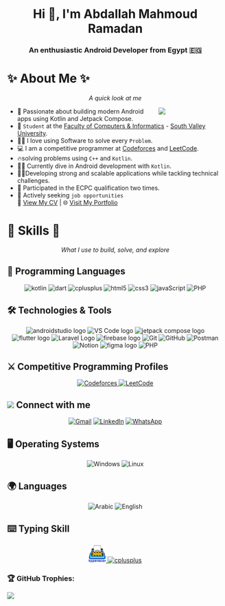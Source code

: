 <h1 align="center">Hi 👋, I'm Abdallah Mahmoud Ramadan</h1>
<h3 align="center">An enthusiastic Android Developer from Egypt 🇪🇬</h3>

# ✨ <strong>About Me</strong> ✨

<p align="center"><em>A quick look at me</em></p>

<img align="right" src="https://github.com/7oSkaaa/7oSkaaa/blob/main/Images/Right_Side.gif?raw=true" width=30%>

- 📱 Passionate about building modern Android apps using Kotlin and Jetpack Compose.
- :school: `Student` at the [Faculty of Computers & Informatics](https://www.svu.edu.eg/faculties/fci/en/home-page-en/) - [South Valley University](https://www.svu.edu.eg/ar/).
- :technologist: I love using Software to solve every `Problem`.
- :computer: I am a competitive programmer at [Codeforces](https://codeforces.com/profile/Abdallah_Alqiran) and [LeetCode](https://leetcode.com/u/Abdallah_Alqiran/).
- 🔥solving problems using `C++` and `Kotlin`.
- :student: Currently dive in Android development with `Kotlin`.
- 💪🏿Developing strong and scalable applications while tackling technical challenges.
- 🏅 Participated in the ECPC qualification two times.
- 💼 Actively seeking `job opportunities`  
  📄 [View My CV](https://drive.google.com/drive/folders/1H3fWSC_sh6Sic_gVzc5DmiTSNDd0pXvx) | 🌐 [Visit My Portfolio](https://abdallah-alqiran.github.io/web-portfolio/)

# 🚀 <strong>Skills</strong> 🚀

<p align="center"><em>What I use to build, solve, and explore</em></p>

## 🧾 Programming Languages

<p align="center">
  <!-- Kotlin -->
  <img src="https://cdn.jsdelivr.net/gh/devicons/devicon/icons/kotlin/kotlin-original.svg" alt="kotlin" width="40" height="40"/>
  <!-- Dart -->
  <img src="https://cdn.jsdelivr.net/gh/devicons/devicon/icons/dart/dart-original.svg" alt="dart" width="40" height="40"/>
  <!-- C++ -->
  <img src="https://cdn.jsdelivr.net/gh/devicons/devicon/icons/cplusplus/cplusplus-original.svg" alt="cplusplus" width="40" height="40"/>
  <!-- HTML5 -->
  <img src="https://cdn.jsdelivr.net/gh/devicons/devicon/icons/html5/html5-original-wordmark.svg" alt="html5" width="40" height="40"/>
  <!-- CSS3 -->
  <img src="https://cdn.jsdelivr.net/gh/devicons/devicon/icons/css3/css3-original-wordmark.svg" alt="css3" width="40" height="40"/>
  <!-- JavaScript -->
  <img src="https://cdn.jsdelivr.net/gh/devicons/devicon/icons/javascript/javascript-original.svg" alt="javaScript" width="40" height="40"/>
  <!-- PHP -->
  <img src="https://cdn.jsdelivr.net/gh/devicons/devicon/icons/php/php-original.svg" alt="PHP" width="40" height="40"/>
  <!-- Stack overflow -->
</p>

## 🛠️ Technologies & Tools

<p align="center">
  <!-- Android Studio -->
  <img src="https://cdn.jsdelivr.net/gh/devicons/devicon/icons/androidstudio/androidstudio-original.svg" height="40" alt="androidstudio logo"/>
  <!-- VS Code -->
  <img src="https://cdn.jsdelivr.net/gh/devicons/devicon/icons/vscode/vscode-original.svg" height="40" alt="VS Code logo"/>
  <!-- Jetpack Compose -->
  <img src="https://logo.svgcdn.com/d/jetpackcompose-original-8x.png" height="40" alt="jetpack compose logo"/>
  <!-- Flutter -->
  <img src="https://cdn.jsdelivr.net/gh/devicons/devicon/icons/flutter/flutter-original.svg" height="40" alt="flutter logo"/>
  <!-- Laravel -->
  <img src="https://logospng.org/download/laravel/logo-laravel-icon-1024.png" height="40" alt="Laravel Logo"/>
  <!-- Firebase -->
  <img src="https://cdn.jsdelivr.net/gh/devicons/devicon/icons/firebase/firebase-plain.svg" height="40" alt="firebase logo"/>
  <!-- Git -->
  <img src="https://img.shields.io/badge/-Git-%23F05032?style=plastic&logo=Git&logoColor=%23ffffff" alt="Git"/>
  <!-- GitHub -->
  <img src="https://img.shields.io/badge/-GitHub-181717?style=plastic&logo=Github" alt="GitHub"/>
  <!-- Postman -->
  <img src="https://img.shields.io/badge/-Postman-FF6C37?style=plastic&logo=postman&logoColor=white" alt="Postman"/>
  <!-- Notion -->
  <img src="https://img.shields.io/badge/-Notion-fff?style=plastic&logo=notion&logoColor=000" alt="Notion"/>
  <!-- Figma -->
  <img src="https://cdn.jsdelivr.net/gh/devicons/devicon/icons/figma/figma-original.svg" height="40" alt="figma logo"/>
  <!-- Stack Overflow -->
  <img src="https://cdn.jsdelivr.net/gh/devicons/devicon/icons/stackoverflow/stackoverflow-original.svg" alt="PHP" width="40" height="40"/>
</p>

## ⚔️ Competitive Programming Profiles

<p align="center">
  <!-- Codeforces -->
  <a href="https://codeforces.com/profile/Abdallah_Alqiran" target="_blank">
    <img src="https://img.icons8.com/external-tal-revivo-shadow-tal-revivo/48/000000/external-codeforces-programming-competitions-and-contests-programming-community-logo-shadow-tal-revivo.png"  height="40" alt="Codeforces"/>
  </a>
  <!-- LeetCode -->
  <a href="https://leetcode.com/u/Abdallah_Alqiran/" target="_blank">
    <img src="https://upload.wikimedia.org/wikipedia/commons/1/19/LeetCode_logo_black.png" 
         alt="LeetCode" height="40"/>
  </a>
</p>

## <img src="https://github.com/7oSkaaa/7oSkaaa/blob/main/Images/Connect-with-me.gif?raw=true" width="10%"> Connect with me

<p align="center">
    <!-- Email -->
	<a href="mailto:abdallahalqiran765@gmail.com"><img src="https://img.shields.io/badge/gmail-%23EA4335.svg?style=plastic&logo=gmail&logoColor=white" alt="Gmail"/></a>
    <!-- Linked in -->
	<a href="https://www.linkedin.com/in/abdallah-alqiran-1788ba290/"><img src="https://img.shields.io/badge/linkedin-%230A66C2.svg?style=plastic&logo=linkedin&logoColor=white" alt="LinkedIn"/></a>
    <!-- Whats app -->
	<a href="https://wa.me/201016611062" target="_blank"><img src="https://img.shields.io/badge/whatsapp-25D366.svg?style=plastic&logo=whatsapp&logoColor=white" alt="WhatsApp"/></a>
</p>

## 🖥️ Operating Systems

<p align="center">
  <!-- Windows -->
  <img src="https://img.shields.io/badge/Windows-0078D6?style=plastic&logo=windows&logoColor=white" alt="Windows" height="22"/>
  <!-- Linux -->
  <img src="https://img.shields.io/badge/Linux-FCC624?style=plastic&logo=linux&logoColor=black" alt="Linux" height="22"/>
</p>

## 🌍 Languages

<p align="center">
  <!-- Arabic -->
  <img src="https://img.shields.io/badge/Arabic-Native-green?style=plastic&logo=googletranslate&logoColor=white" alt="Arabic" height="22" title="Native Arabic Speaker"/>
  <!-- English -->
  <img src="https://img.shields.io/badge/English-Professional-blue?style=plastic&logo=googletranslate&logoColor=white" alt="English" height="22" title="Professional Proficiency in English"/>
</p>

## ⌨️ Typing Skill

<p align="center">
<!-- Type Racer -->
<a href="https://data.typeracer.com/pit/profile?user=abdallah_alqiran" target="_blank" rel="noreferrer"> <img src="./assets/typeracer.png" alt="cplusplus" width="40" height="40"/> </a>
<!-- Monkey Type -->
<a href="https://monkeytype.com/profile/Abdallah_Alqiran" target="_blank" rel="noreferrer"> <img src="https://cdn-1.webcatalog.io/catalog/monkeytype/monkeytype-icon-filled.png" alt="cplusplus" width="40" height="40"/> </a>
</p>

 <h3 align="left">🏆 GitHub Trophies:</h3>
  <p align="left">
      <img src="https://github-profile-trophy.vercel.app/?username=Abdallah-Alqiran&theme=onestar&row=1&column=7"/>
  </p>
